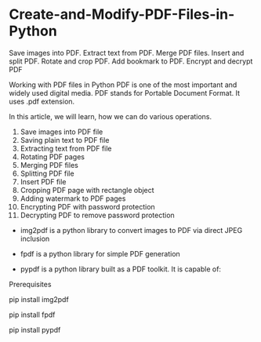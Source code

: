 # Create-and-Modify-PDF-Files-in-Python
Save images into PDF. Extract text from PDF. Merge PDF files. Insert and split PDF. Rotate and crop PDF. Add bookmark to PDF. Encrypt and decrypt PDF

Working with PDF files in Python
PDF is one of the most important and widely used digital media. PDF stands for Portable Document Format. It uses .pdf extension.

In this article, we will learn, how we can do various operations.

  1. Save images into PDF file
  2. Saving plain text to PDF file
  3. Extracting text from PDF file
  4. Rotating PDF pages
  5. Merging PDF files
  6. Splitting PDF file
  7. Insert PDF file
  8. Cropping PDF page with rectangle object
  9. Adding watermark to PDF pages
  10. Encrypting PDF with password protection
  11. Decrypting PDF to remove password protection

- img2pdf is a python library to convert images to PDF via direct JPEG inclusion

- fpdf is a python library for simple PDF generation

- pypdf is a python library built as a PDF toolkit. It is capable of:


Prerequisites

  pip install img2pdf

  pip install fpdf

  pip install pypdf
